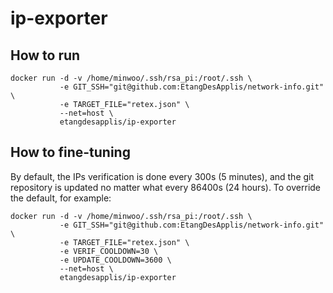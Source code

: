 # ip-exporter

## How to run

```
docker run -d -v /home/minwoo/.ssh/rsa_pi:/root/.ssh \
           -e GIT_SSH="git@github.com:EtangDesApplis/network-info.git" \
           -e TARGET_FILE="retex.json" \
           --net=host \
           etangdesapplis/ip-exporter
```

## How to fine-tuning
By default, the IPs verification is done every 300s (5 minutes), and the git repository is updated no matter what every 86400s (24 hours). To override the default, for example:
```
docker run -d -v /home/minwoo/.ssh/rsa_pi:/root/.ssh \
           -e GIT_SSH="git@github.com:EtangDesApplis/network-info.git" \
           -e TARGET_FILE="retex.json" \
           -e VERIF_COOLDOWN=30 \
           -e UPDATE_COOLDOWN=3600 \
           --net=host \
           etangdesapplis/ip-exporter
```

